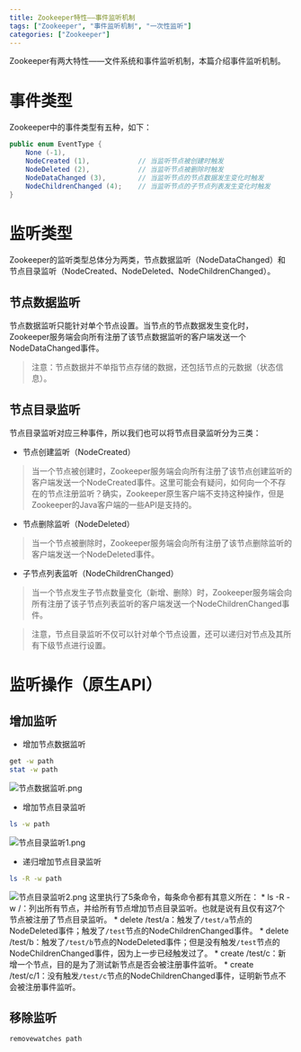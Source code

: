 ```yaml
---
title: Zookeeper特性——事件监听机制
tags: ["Zookeeper", "事件监听机制", "一次性监听"]
categories: ["Zookeeper"]
---
```

Zookeeper有两大特性——文件系统和事件监听机制，本篇介绍事件监听机制。
# 事件类型
Zookeeper中的事件类型有五种，如下：
```java
public enum EventType {
    None (-1),
    NodeCreated (1),            // 当监听节点被创建时触发
    NodeDeleted (2),            // 当监听节点被删除时触发
    NodeDataChanged (3),        // 当监听节点的节点数据发生变化时触发
    NodeChildrenChanged (4);    // 当监听节点的子节点列表发生变化时触发
}
```
# 监听类型
Zookeeper的监听类型总体分为两类，节点数据监听（NodeDataChanged）和节点目录监听（NodeCreated、NodeDeleted、NodeChildrenChanged）。
## 节点数据监听
节点数据监听只能针对单个节点设置。当节点的节点数据发生变化时，Zookeeper服务端会向所有注册了该节点数据监听的客户端发送一个NodeDataChanged事件。
> 注意：节点数据并不单指节点存储的数据，还包括节点的元数据（状态信息）。
## 节点目录监听
节点目录监听对应三种事件，所以我们也可以将节点目录监听分为三类：
* 节点创建监听（NodeCreated）
> 当一个节点被创建时，Zookeeper服务端会向所有注册了该节点创建监听的客户端发送一个NodeCreated事件。这里可能会有疑问，如何向一个不存在的节点注册监听？确实，Zookeeper原生客户端不支持这种操作，但是Zookeeper的Java客户端的一些API是支持的。
* 节点删除监听（NodeDeleted）
> 当一个节点被删除时，Zookeeper服务端会向所有注册了该节点删除监听的客户端发送一个NodeDeleted事件。
* 子节点列表监听（NodeChildrenChanged）
> 当一个节点发生子节点数量变化（新增、删除）时，Zookeeper服务端会向所有注册了该子节点列表监听的客户端发送一个NodeChildrenChanged事件。

> 注意，节点目录监听不仅可以针对单个节点设置，还可以递归对节点及其所有下级节点进行设置。

# 监听操作（原生API）
## 增加监听
* 增加节点数据监听
```bash
get -w path
stat -w path
```
![节点数据监听.png](节点数据监听.png)
* 增加节点目录监听
```bash
ls -w path
```
![节点目录监听1.png](节点目录监听1.png)
* 递归增加节点目录监听
```bash
ls -R -w path
```
![节点目录监听2.png](节点目录监听2.png)
这里执行了5条命令，每条命令都有其意义所在：
    * ls -R -w /：列出所有节点，并给所有节点增加节点目录监听。也就是说有且仅有这7个节点被注册了节点目录监听。
    * delete /test/a：触发了`/test/a`节点的NodeDeleted事件；触发了`/test`节点的NodeChildrenChanged事件。
    * delete /test/b：触发了`/test/b`节点的NodeDeleted事件；但是没有触发`/test`节点的NodeChildrenChanged事件，因为上一步已经触发过了。
    * create /test/c：新增一个节点，目的是为了测试新节点是否会被注册事件监听。
    * create /test/c/1：没有触发`/test/c`节点的NodeChildrenChanged事件，证明新节点不会被注册事件监听。

## 移除监听
```bash
removewatches path
```




















